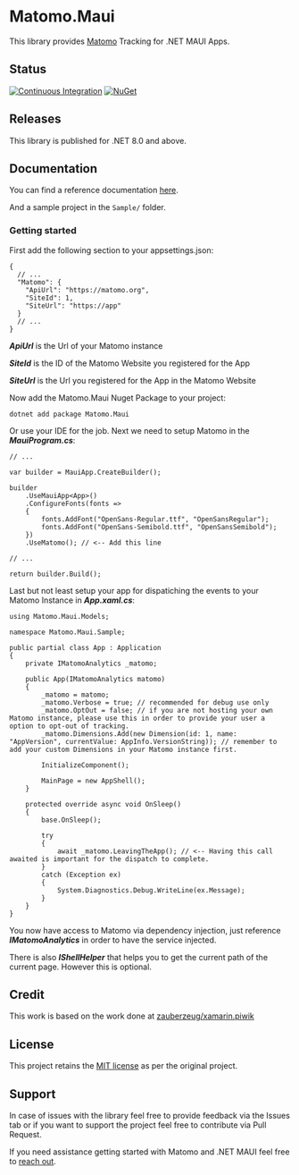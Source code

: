 # Matomo.Maui

This library provides [Matomo](https://matomo.org) Tracking for .NET MAUI Apps.

## Status

[![Continuous Integration](https://github.com/bnotech/Matomo.Maui/actions/workflows/ci.yml/badge.svg)](https://github.com/bnotech/Matomo.Maui/actions/workflows/ci.yml) [![NuGet](https://img.shields.io/nuget/v/Matomo.Maui.svg?style=flat-square&label=nuget)](https://www.nuget.org/packages/Matomo.Maui/)

## Releases

This library is published for .NET 8.0 and above.

## Documentation

You can find a reference documentation [here](https://bnotech.github.io/Matomo.Maui/html/index.html).

And a sample project in the `Sample/` folder.

### Getting started

First add the following section to your appsettings.json:

```
{
  // ...
  "Matomo": {
    "ApiUrl": "https://matomo.org",
    "SiteId": 1,
    "SiteUrl": "https://app"
  }
  // ...
}
```

***ApiUrl*** is the Url of your Matomo instance

***SiteId*** is the ID of the Matomo Website you registered for the App

***SiteUrl*** is the Url you registered for the App in the Matomo Website

Now add the Matomo.Maui Nuget Package to your project:

```
dotnet add package Matomo.Maui
```

Or use your IDE for the job. Next we need to setup Matomo in the ***MauiProgram.cs***:

```
// ...

var builder = MauiApp.CreateBuilder();

builder
    .UseMauiApp<App>()
    .ConfigureFonts(fonts =>
    {
        fonts.AddFont("OpenSans-Regular.ttf", "OpenSansRegular");
        fonts.AddFont("OpenSans-Semibold.ttf", "OpenSansSemibold");
    })
    .UseMatomo(); // <-- Add this line

// ...

return builder.Build();
```

Last but not least setup your app for dispatiching the events to your Matomo Instance in ***App.xaml.cs***:

```
using Matomo.Maui.Models;

namespace Matomo.Maui.Sample;

public partial class App : Application
{
	private IMatomoAnalytics _matomo;
	
	public App(IMatomoAnalytics matomo)
	{
		_matomo = matomo;
		_matomo.Verbose = true; // recommended for debug use only
		_matomo.OptOut = false; // if you are not hosting your own Matomo instance, please use this in order to provide your user a option to opt-out of tracking.
		_matomo.Dimensions.Add(new Dimension(id: 1, name: "AppVersion", currentValue: AppInfo.VersionString)); // remember to add your custom Dimensions in your Matomo instance first.
		
		InitializeComponent();

		MainPage = new AppShell();
	}

	protected override async void OnSleep()
	{
		base.OnSleep();

		try
		{
			await _matomo.LeavingTheApp(); // <-- Having this call awaited is important for the dispatch to complete.
		}
		catch (Exception ex)
		{
			System.Diagnostics.Debug.WriteLine(ex.Message);
		}
	}
}
```

You now have access to Matomo via dependency injection, just reference ***IMatomoAnalytics*** in order to have the service injected.

There is also ***IShellHelper*** that helps you to get the current path of the current page. However this is optional.

## Credit

This work is based on the work done at [zauberzeug/xamarin.piwik](https://github.com/zauberzeug/xamarin.piwik)

## License

This project retains the [MIT license](https://github.com/bfn-tech/Matomo.Maui/blob/main/LICENSE.md) as per the original project.

## Support

In case of issues with the library feel free to provide feedback via the Issues tab or if you want to support the project feel free to contribute via Pull Request.

If you need assistance getting started with Matomo and .NET MAUI feel free to [reach out](https://www.bnotech.com/en/contact.html).